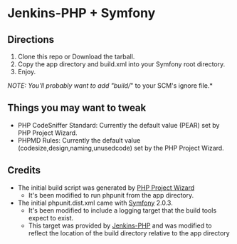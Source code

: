 Jenkins-PHP + Symfony
=====================


Directions
----------
1. Clone this repo or Download the tarball.
2. Copy the app directory and build.xml into your Symfony root directory.
3. Enjoy.

*NOTE: You'll probably want to add "build/*" to your SCM's ignore file.*

Things you may want to tweak
----------------------------
* PHP CodeSniffer Standard: Currently the default value (PEAR) set by PHP Project Wizard.
* PHPMD Rules: Currently the default value (codesize,design,naming,unusedcode) set by the PHP Project Wizard.

Credits
-------
* The initial build script was generated by [PHP Project Wizard](https://github.com/sebastianbergmann/php-project-wizard "PHP Project Wizard")
    * It's been modified to run phpunit from the app directory.
* The initial phpunit.dist.xml came with [Symfony](http://symfony.com/ "Symfony Framework") 2.0.3.
    * It's been modified to include a logging target that the build tools expect to exist.  
    * This target was provided by [Jenkins-PHP](http://jenkins-php.org/) and was modified to reflect the location of the build directory relative to the app directory